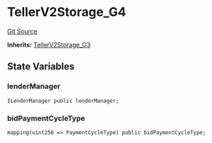 # TellerV2Storage_G4
[Git Source](https://github.com/teller-protocol/teller-protocol-v2/blob/cc7fb9358a2518de7ee33e518ebac21eac498b0d/contracts/TellerV2Storage.sol)

**Inherits:**
[TellerV2Storage_G3](/contracts/TellerV2Storage.sol/abstract.TellerV2Storage_G3.md)


## State Variables
### lenderManager

```solidity
ILenderManager public lenderManager;
```


### bidPaymentCycleType

```solidity
mapping(uint256 => PaymentCycleType) public bidPaymentCycleType;
```


